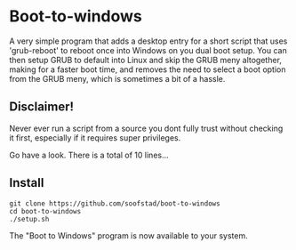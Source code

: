 # Boot-to-windows
A very simple program that adds a desktop entry for a short script that uses 'grub-reboot' to reboot once into Windows on you dual boot setup.
You can then setup GRUB to default into Linux and skip the GRUB meny altogether, making for a faster boot time, and removes the need to select a boot option from the GRUB meny, which is sometimes a bit of a hassle.

## Disclaimer!
Never ever run a script from a source you dont fully trust without checking it first, especially if it requires super privileges.

Go have a look. There is a total of 10 lines...

## Install
```
git clone https://github.com/soofstad/boot-to-windows
cd boot-to-windows
./setup.sh
```
The "Boot to Windows" program is now available to your system.